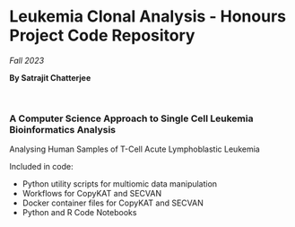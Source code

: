 # Leukemia Clonal Analysis - Honours Project Code Repository

*Fall 2023*

**By Satrajit Chatterjee**

<br />

### A Computer Science Approach to Single Cell Leukemia Bioinformatics Analysis

Analysing Human Samples of T-Cell Acute Lymphoblastic Leukemia

Included in code: 

- Python utility scripts for multiomic data manipulation
- Workflows for CopyKAT and SECVAN
- Docker container files for CopyKAT and SECVAN
- Python and R Code Notebooks

